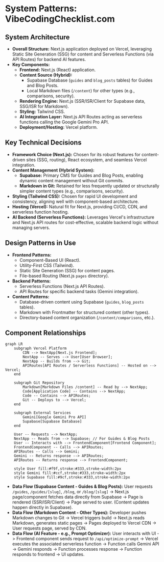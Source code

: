 # System Patterns: VibeCodingChecklist.com

## System Architecture

*   **Overall Structure:** Next.js application deployed on Vercel, leveraging Static Site Generation (SSG) for content and Serverless Functions (via API Routes) for backend AI features.
*   **Key Components:**
    *   **Frontend:** Next.js (React) application.
    *   **Content Source (Hybrid):**
        *   Supabase Database (`guides` and `blog_posts` tables) for Guides and Blog Posts.
        *   Local Markdown files (`/content`) for other types (e.g., comparisons, security).
    *   **Rendering Engine:** Next.js (SSR/ISR/Client for Supabase data, SSG/ISR for Markdown).
    *   **Styling:** Tailwind CSS.
    *   **AI Integration Layer:** Next.js API Routes acting as serverless functions calling the Google Gemini Pro API.
    *   **Deployment/Hosting:** Vercel platform.

## Key Technical Decisions

*   **Framework Choice (Next.js):** Chosen for its robust features for content-driven sites (SSG, routing), React ecosystem, and seamless Vercel integration.
*   **Content Management (Hybrid System):**
    *   **Supabase:** Primary CMS for Guides and Blog Posts, enabling dynamic content management without Git commits.
    *   **Markdown in Git:** Retained for less frequently updated or structurally simpler content types (e.g., comparisons, security).
*   **Styling (Tailwind CSS):** Chosen for rapid UI development and consistency, aligning well with component-based architecture.
*   **Hosting (Vercel):** Natural fit for Next.js, providing CI/CD, CDN, and serverless function hosting.
*   **AI Backend (Serverless Functions):** Leverages Vercel's infrastructure and Next.js API routes for cost-effective, scalable backend logic without managing servers.

## Design Patterns in Use

*   **Frontend Patterns:**
    *   Component-Based UI (React).
    *   Utility-First CSS (Tailwind).
    *   Static Site Generation (SSG) for content pages.
    *   File-based Routing (Next.js `pages` directory).
*   **Backend Patterns:**
    *   Serverless Functions (Next.js API Routes).
    *   API Routes for specific backend tasks (Gemini integration).
*   **Content Patterns:**
    *   Database-driven content using Supabase (`guides`, `blog_posts` tables).
    *   Markdown with Frontmatter for structured content (other types).
    *   Directory-based content organization (`/content/comparisons`, etc.).

## Component Relationships

```mermaid
graph LR
    subgraph Vercel Platform
        CDN --> NextApp[Next.js Frontend];
        NextApp -- Serves --> User[User Browser];
        NextApp -- Builds from --> Git;
        APIRoutes[API Routes / Serverless Functions] -- Hosted on --> Vercel;
    end

    subgraph Git Repository
        Markdown[Markdown Files /content] -- Read by --> NextApp;
        Code[Application Code] -- Contains --> NextApp;
        Code -- Contains --> APIRoutes;
        Git -- Deploys to --> Vercel;
    end

    subgraph External Services
        Gemini[Google Gemini Pro API]
        Supabase[Supabase Database]
    end

    User -- Requests --> NextApp;
    NextApp -- Reads from --> Supabase; // For Guides & Blog Posts
    User -- Interacts with --> FrontendComponent[Frontend Component];
    FrontendComponent -- Calls --> APIRoutes;
    APIRoutes -- Calls --> Gemini;
    Gemini -- Returns response --> APIRoutes;
    APIRoutes -- Returns response --> FrontendComponent;

    style User fill:#f9f,stroke:#333,stroke-width:2px
    style Gemini fill:#ccf,stroke:#333,stroke-width:2px
    style Supabase fill:#9cf,stroke:#333,stroke-width:2px
```

*   **Data Flow (Supabase Content - Guides & Blog Posts):** User requests `/guides`, `/guides/[slug]`, `/blog`, or `/blog/[slug]` -> Next.js page/component fetches data directly from Supabase -> Page is rendered (SSR/ISR/Client) -> Page served to user. (Content updates happen directly in Supabase).
*   **Data Flow (Markdown Content - Other Types):** Developer pushes Markdown changes to Git -> Vercel triggers build -> Next.js reads Markdown, generates static pages -> Pages deployed to Vercel CDN -> User requests page, served by CDN.
*   **Data Flow (AI Feature - e.g., Prompt Optimizer):** User interacts with UI -> Frontend component sends request to `/api/optimize-prompt` -> Vercel executes the associated serverless function -> Function calls Gemini API -> Gemini responds -> Function processes response -> Function responds to frontend -> UI updates.
